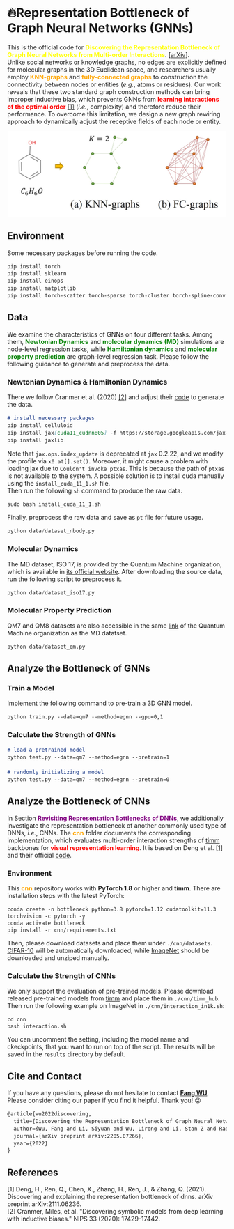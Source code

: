 # 🔥Representation Bottleneck of Graph Neural Networks (GNNs) 
This is the official code for <span style="color:yellow">**Discovering the Representation Bottleneck of Graph Neural Networks from Multi-order Interactions**</span>.
[[arXiv](https://arxiv.org/abs/2205.07266)].  
Unlike social networks or knowledge graphs, no edges are explicitly defined for molecular 
graphs in the 3D Euclidean space, and researchers usually employ <span style="color:orange">**KNN-graphs**</span> and 
<span style="color:orange">**fully-connected graphs**</span> to construction the connectivity between 
nodes or entities (*e.g.*, atoms or residues). Our work reveals that these two standard graph construction methods can bring improper inductive bias,
which prevents GNNs from <span style="color:red">**learning interactions of the optimal order**</span> [[1]](#1) (*i.e.*, complexity) and therefore reduce their performance. To overcome this limitation, we design a new graph rewiring approach to dynamically adjust the receptive fields of each node or entity.    
<p align="center"><img src="graph_construction.jpg" alt="drawing" width="500"/></p>

## Environment
Some necessary packages before running the code. 
```markdown
pip install torch
pip install sklearn
pip install einops
pip install matplotlib
pip install torch-scatter torch-sparse torch-cluster torch-spline-conv torch-geometric -f https://data.pyg.org/whl/torch-{your!torch!version}+cu{your!cuda!version}.html
```

## Data
We examine the characteristics of GNNs on four different tasks. Among them, <span style="color:green">**Newtonian Dynamics**</span> and 
<span style="color:green">**molecular dynamics (MD)**</span> simulations are node-level
regression tasks, while <span style="color:green">**Hamiltonian dynamics**</span> and <span style="color:green">**molecular property prediction**</span>
are graph-level regression task. Please follow the following guidance 
to generate and preprocess the data. 
### Newtonian Dynamics & Hamiltonian Dynamics 
There we follow Cranmer et al. (2020) [[2]](#2) and adjust their [code](https://github.com/MilesCranmer/symbolic_deep_learning) to generate the data.

```markdown
# install necessary packages
pip install celluloid
pip install jax[cuda11_cudnn805] -f https://storage.googleapis.com/jax-releases/jax_releases.htmlpip install celluloid
pip install jaxlib
```
Note that `jax.ops.index_update` is deprecated at `jax` 0.2.22, and we modify the profile via `x0.at[].set()`. Moreover, it might
cause a problem with loading jax due to `Couldn't invoke ptxas`. This is because the path of `ptxas` is not available to the system.
 A possible solution is to install cuda manually using the `install_cuda_11_1.sh` file.  
Then run the following `sh` command to produce the raw data.
```markdown
sudo bash install_cuda_11_1.sh
```
Finally, preprocess the raw data and save as `pt` file for future usage. 
```python
python data/dataset_nbody.py
```

### Molecular Dynamics 
The MD dataset, ISO 17, is provided by the Quantum Machine organization, which is available in 
[its official website](http://quantum-machine.org/datasets/). After downloading the source data, run the following script to preprocess it.
```python
python data/dataset_iso17.py
```

### Molecular Property Prediction 
QM7 and QM8 datasets are also accessible in the same [link](http://quantum-machine.org/datasets/) of the Quantum Machine organization as the MD datatset. 
```python
python data/dataset_qm.py
```



## Analyze the Bottleneck of GNNs
### Train a Model 
Implement the following command to pre-train a 3D GNN model. 
```markdown
python train.py --data=qm7 --method=egnn --gpu=0,1 
```
### Calculate the Strength of GNNs
```markdown
# load a pretrained model
python test.py --data=qm7 --method=egnn --pretrain=1

# randomly initializing a model
python test.py --data=qm7 --method=egnn --pretrain=0
```

## Analyze the Bottleneck of CNNs
In Section <span style="color:purple">**Revisiting Representation Bottlenecks of DNNs**</span>, we additionally investigate the representation bottleneck of 
another commonly used type of DNNs, *i.e.*, CNNs. The <span style="color:orange">**cnn**</span> folder documents the corresponding implementation, which 
evaluates multi-order interaction strengths of [timm](https://github.com/rwightman/pytorch-image-models)
backbones for <span style="color:red">**visual representation learning**</span>. It is based on Deng et al. [[1]](#1) and their official 
[code](https://github.com/nebularaid2000/bottleneck).
### Environment 
This <span style="color:orange">**cnn**</span> repository works with **PyTorch 1.8** or higher and **timm**. There are installation steps with the latest PyTorch:
```shell
conda create -n bottleneck python=3.8 pytorch=1.12 cudatoolkit=11.3 torchvision -c pytorch -y
conda activate bottleneck
pip install -r cnn/requirements.txt
```
Then, please download datasets and place them under `./cnn/datasets`. [CIFAR-10](https://www.cs.toronto.edu/~kriz/cifar.html) will be automatically 
downloaded, while [ImageNet](http://www.image-net.org/challenges/LSVRC/2012/) should be downloaded and unziped manually.

### Calculate the Strength of CNNs
We only support the evaluation of pre-trained models. Please download released pre-trained models from [timm](https://github.com/rwightman/pytorch-image-models) 
and place them in `./cnn/timm_hub`. Then run the following example on ImageNet in `./cnn/interaction_in1k.sh`:
```
cd cnn 
bash interaction.sh
```
You can uncomment the setting, including the model name and ckeckpoints, that you want to run on top of the script. 
The results will be saved in the `results` directory by default.




## Cite and Contact
If you have any questions, please do not hesitate to contact <span style="color:yellow">**[Fang WU](mailto:fw2359@columbia.edu)**</span>.  
Please consider citing our paper if you find it helpful. Thank you! 😜
```markdown
@article{wu2022discovering,
  title={Discovering the Representation Bottleneck of Graph Neural Networks from Multi-order Interactions},
  author={Wu, Fang and Li, Siyuan and Wu, Lirong and Li, Stan Z and Radev, Dragomir and Zhang, Qiang},
  journal={arXiv preprint arXiv:2205.07266},
  year={2022}
}
```


## References
<a id="1">[1]</a> 
Deng, H., Ren, Q., Chen, X., Zhang, H., Ren, J., & Zhang, Q. (2021). Discovering and explaining the representation bottleneck of dnns. arXiv preprint arXiv:2111.06236.   
<a id="1">[2]</a> 
Cranmer, Miles, et al. "Discovering symbolic models from deep learning with inductive biases." NIPS 33 (2020): 17429-17442.




